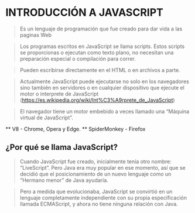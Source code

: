 # INTRODUCCIÓN A JAVASCRIPT

> Es un lenguaje de programación que fue creado para dar vida a las paginas Web

> Los programas escritos en JavaScript se llama scripts. Estos scripts se proporcionas o ejecutan como texto plano, no necesitan una preparación especial o compilación para correr.

> Pueden escribirse directamente en el HTML o en archivos a parte.

> Actualmente JavaScript puede ejecutarse no solo en los navegadores sino también en servidores o en cualquier dispositivo que ejecute el motor o interprete de JavaScript (https://es.wikipedia.org/wiki/Int%C3%A9rprete_de_JavaScript)

> El navegador tiene un motor embebido a veces llamado una “Máquina virtual de JavaScript”.

** V8 - Chrome, Opera y Edge.
** SpiderMonkey - Firefox

## ¿Por qué se llama JavaScript?
> Cuando JavaScript fue creado, inicialmente tenía otro nombre: “LiveScript”. Pero Java era muy popular en ese momento, así que se decidió que el posicionamiento de un nuevo lenguaje como un “Hermano menor” de Java ayudaría.

> Pero a medida que evolucionaba, JavaScript se convirtió en un lenguaje completamente independiente con su propia especificación llamada ECMAScript, y ahora no tiene ninguna relación con Java.

